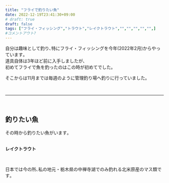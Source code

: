 ```yaml
---
title: "フライで釣りたい魚"
date: 2022-12-19T23:41:30+09:00
# draft: true
draft: false
tags: ["フライ・フィッシング","トラウト","レイクトラウト","","","","","",]
#コメントアウト?
---
```


自分は趣味として釣り､特にフライ・フィッシングを今年(2022年2月)からやっています｡  
道具自体は3年ほど前に入手しましたが､  
初めてフライで魚を釣ったのはこの時が初めてでした｡

そこからは11月までは毎週のように管理釣り場へ釣りに行っていました｡

&nbsp;

<!--more-->
--- 

&nbsp;



## 釣りたい魚
その時から釣りたい魚がいます｡   
&nbsp;

**レイクトラウト**

&nbsp;

日本では今の所､私の地元・栃木県の中禅寺湖でのみ釣れる北米原産のマス類です｡
<!--コメントアウト-->
<!--more-->
<!-- 

空白を入れたい時に使う
&nbsp;

-->